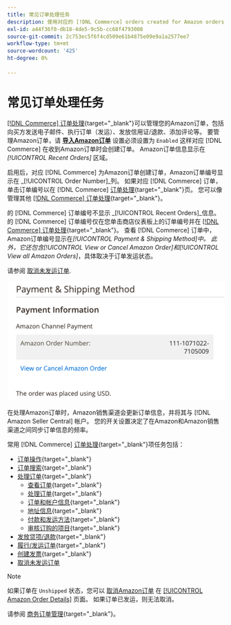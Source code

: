 ```yaml
---
title: 常见订单处理任务
description: 使用对应的 [!DNL Commerce] orders created for Amazon orders to manage order activity and processing in the [!UICONTROL Commerce] 管理员。
exl-id: a44f36f0-db18-4de5-9c5b-cc68f4793008
source-git-commit: 2c753ec5f6f4cd509e61b4875e09e9a1a2577ee7
workflow-type: tm+mt
source-wordcount: '425'
ht-degree: 0%

---
```


# 常见订单处理任务

[[!DNL Commerce] 订单处理](https://docs.magento.com/user-guide/sales/order-processing.html){target=&quot;_blank&quot;}可以管理您的Amazon订单，包括向买方发送电子邮件、执行订单（发运）、发放信用证/退款、添加评论等。 要管理Amazon订单，请 [**导入Amazon订单**](./order-settings.md) 设置必须设置为 `Enabled` 这样对应 [!DNL Commerce] 在收到Amazon订单时会创建订单。 Amazon订单信息显示在 *[!UICONTROL Recent Orders]* 区域。

启用后，对应 [!DNL Commerce] 为Amazon订单创建订单，Amazon订单编号显示在 _[!UICONTROL Order Number]_列。 如果对应 [!DNL Commerce] 订单，单击订单编号以在 [!DNL Commerce] [订单处理](https://docs.magento.com/user-guide/sales/order-processing.html){target=&quot;_blank&quot;}页。 您可以像管理其他 [[!DNL Commerce] 订单处理](https://docs.magento.com/user-guide/sales/order-processing.html){target=&quot;_blank&quot;}。

的 [!DNL Commerce] 订单编号不显示 _[!UICONTROL Recent Orders]_信息。 的 [!DNL Commerce] 订单编号仅在您单击商店仪表板上的订单编号并在 [[!DNL Commerce] 订单处理](https://docs.magento.com/user-guide/sales/order-processing.html){target=&quot;_blank&quot;}。 查看 [!DNL Commerce] 订单中，Amazon订单编号显示在&#x200B;*[!UICONTROL Payment & Shipping Method]*中。 此外，它还包含&#x200B;*[!UICONTROL View or Cancel Amazon Order]*和&#x200B;*[!UICONTROL View all Amazon Orders]*，具体取决于订单发运状态。

请参阅 [取消未发运订单](./cancel-unshipped-order.md).

![Amazon商务订单中的订单信息](assets/amazon-order-number-payment-info.png)

在处理Amazon订单时，Amazon销售渠道会更新订单信息，并将其与 [!DNL Amazon Seller Central] 帐户。 您的开关设置决定了在Amazon和Amazon销售渠道之间同步订单信息的频率。

常用 [!DNL Commerce] [订单处理](https://docs.magento.com/user-guide/sales/order-processing.html){target=&quot;_blank&quot;}项任务包括：

- [订单操作](https://docs.magento.com/user-guide/sales/order-actions.html){target=&quot;_blank&quot;}
- [订单搜索](https://docs.magento.com/user-guide/sales/orders-search.html){target=&quot;_blank&quot;}
- [处理订单](https://docs.magento.com/user-guide/sales/order-processing.html){target=&quot;_blank&quot;}
   - [查看订单](https://docs.magento.com/user-guide/sales/order-processing.html#view-an-order){target=&quot;_blank&quot;}
   - [处理订单](https://docs.magento.com/user-guide/sales/order-processing.html#process-an-order){target=&quot;_blank&quot;}
   - [订单和帐户信息](https://docs.magento.com/user-guide/sales/order-processing.html#order-and-account-information){target=&quot;_blank&quot;}
   - [地址信息](https://docs.magento.com/user-guide/sales/order-processing.html#address-information){target=&quot;_blank&quot;}
   - [付款和发运方法](https://docs.magento.com/user-guide/sales/order-processing.html#payment--shipping-method){target=&quot;_blank&quot;}
   - [审核订购的项目](https://docs.magento.com/user-guide/sales/order-processing.html#review-items-ordered){target=&quot;_blank&quot;}
- [发放贷项/退款](https://docs.magento.com/user-guide/sales/credit-memo-create.html){target=&quot;_blank&quot;}
- [履行/发运订单](https://docs.magento.com/user-guide/sales/shipments-create.html){target=&quot;_blank&quot;}
- [创建发票](https://docs.magento.com/user-guide/sales/invoice-create.html){target=&quot;_blank&quot;}
- [取消未发运订单](./cancel-unshipped-order.md)

>[!NOTE]
>
>如果订单在 `Unshipped` 状态，您可以 [取消Amazon订单](./cancel-unshipped-order.md) 在 [[!UICONTROL Amazon Order Details]](./amazon-order-details.md) 页面。 如果订单已发运，则无法取消。

请参阅 [商务订单管理](https://docs.magento.com/user-guide/sales/order-management.html){target=&quot;_blank&quot;}。
